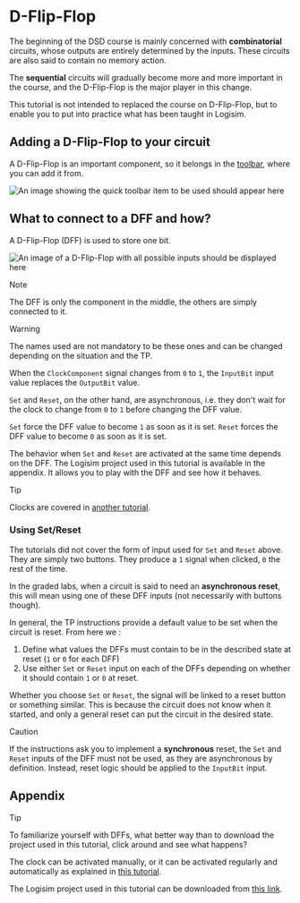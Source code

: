 # D-Flip-Flop

The beginning of the DSD course is mainly concerned with **combinatorial** circuits, whose outputs are entirely determined by the inputs. These circuits are also said to contain no memory action.

The **sequential** circuits will gradually become more and more important in the course, and the D-Flip-Flop is the major player in this change.

This tutorial is not intended to replaced the course on D-Flip-Flop, but to enable you to put into practice what has been taught in Logisim.

## Adding a D-Flip-Flop to your circuit

A D-Flip-Flop is an important component, so it belongs in the [toolbar](general-logisim-ui#2-the-toolbar), where you can add it from.

![`An image showing the quick toolbar item to be used should appear here`](/logisim/images/logisim-dff-tool.png)

## What to connect to a DFF and how?

A D-Flip-Flop (DFF) is used to store one bit.

![`An image of a D-Flip-Flop with all possible inputs should be displayed here`](/logisim/images/logisim-dff-cables.png)

> [!NOTE]
> The DFF is only the component in the middle, the others are simply connected to it.

> [!WARNING]
> The names used are not mandatory to be these ones and can be changed depending on the situation and the TP.

When the `ClockComponent` signal changes from `0` to `1`, the `InputBit` input value replaces the `OutputBit` value.

`Set` and `Reset`, on the other hand, are asynchronous, i.e. they don't wait for the clock to change from `0` to `1` before changing the DFF value.

`Set` force the DFF value to become `1` as soon as it is set. `Reset` forces the DFF value to become `0` as soon as it is set.

The behavior when `Set` and `Reset` are activated at the same time depends on the DFF. The Logisim project used in this tutorial is available in the appendix. It allows you to play with the DFF and see how it behaves.

> [!TIP]
> Clocks are covered in [another tutorial](toggle-clock).

### Using Set/Reset

The tutorials did not cover the form of input used for `Set` and `Reset` above. They are simply two buttons. They produce a `1` signal when clicked, `0` the rest of the time.

In the graded labs, when a circuit is said to need an **asynchronous reset**, this will mean using one of these DFF inputs (not necessarily with buttons though).

In general, the TP instructions provide a default value to be set when the circuit is reset. From here we :

1) Define what values the DFFs must contain to be in the described state at reset (`1` or `0` for each DFF)
2) Use either `Set` or `Reset` input on each of the DFFs depending on whether it should contain `1` or `0` at reset.

Whether you choose `Set` or `Reset`, the signal will be linked to a reset button or something similar. This is because the circuit does not know when it started, and only a general reset can put the circuit in the desired state.

> [!CAUTION]
> If the instructions ask you to implement a **synchronous** reset, the `Set` and `Reset` inputs of the DFF must not be used, as they are asynchronous by definition. Instead, reset logic should be applied to the `InputBit` input.

## Appendix

> [!TIP]
> To familiarize yourself with DFFs, what better way than to download the project used in this tutorial, click around and see what happens?
>
> The clock can be activated manually, or it can be activated regularly and automatically as explained in [this tutorial](toggle-clock).

The Logisim project used in this tutorial can be downloaded from <a href="/logisim/projects/logisim_dff.circ" download="logisim_dff.circ">this link</a>.